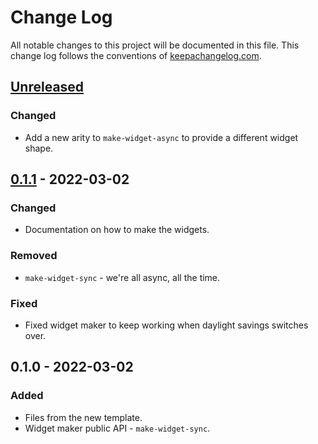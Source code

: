 # Change Log
All notable changes to this project will be documented in this file. This change log follows the conventions of [keepachangelog.com](http://keepachangelog.com/).

## [Unreleased]
### Changed
- Add a new arity to `make-widget-async` to provide a different widget shape.

## [0.1.1] - 2022-03-02
### Changed
- Documentation on how to make the widgets.

### Removed
- `make-widget-sync` - we're all async, all the time.

### Fixed
- Fixed widget maker to keep working when daylight savings switches over.

## 0.1.0 - 2022-03-02
### Added
- Files from the new template.
- Widget maker public API - `make-widget-sync`.

[Unreleased]: https://sourcehost.site/your-name/quil-workflow/compare/0.1.1...HEAD
[0.1.1]: https://sourcehost.site/your-name/quil-workflow/compare/0.1.0...0.1.1
